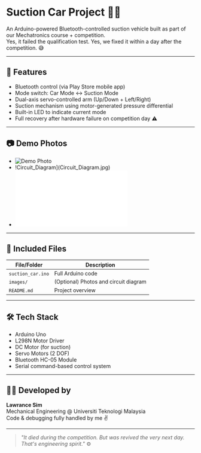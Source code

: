# Suction Car Project 🚗🧲

An Arduino-powered Bluetooth-controlled suction vehicle built as part of our Mechatronics course + competition.  
Yes, it failed the qualification test. Yes, we fixed it within a day after the competition. 😅

---

## 🔧 Features
- Bluetooth control (via Play Store mobile app)
- Mode switch: Car Mode ↔ Suction Mode
- Dual-axis servo-controlled arm (Up/Down + Left/Right)
- Suction mechanism using motor-generated pressure differential
- Built-in LED to indicate current mode
- Full recovery after hardware failure on competition day ⚠️

---

## 📷 Demo Photos
- ![Demo Photo](images/demo_photo.jpg)
- !Circuit_Diagram](Circuit_Diagram.jpg)
- ![Circuit_Schematic](Circuit_Schematic.pdf)
---

## 📁 Included Files
| File/Folder | Description |
|-------------|-------------|
| `suction_car.ino` | Full Arduino code |
| `images/` | (Optional) Photos and circuit diagram |
| `README.md` | Project overview |

---

## 🛠️ Tech Stack
- Arduino Uno
- L298N Motor Driver
- DC Motor (for suction)
- Servo Motors (2 DOF)
- Bluetooth HC-05 Module
- Serial command-based control system

---

## 👨‍💻 Developed by
**Lawrance Sim**  
Mechanical Engineering @ Universiti Teknologi Malaysia  
Code & debugging fully handled by me ✌️

---

> _"It died during the competition. But was revived the very next day. That's engineering spirit."_ ⚙️
